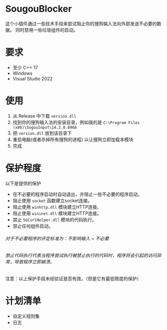 # SougouBlocker
这个小插件通过一些技术手段来尝试阻止你的搜狗输入法向外部发送不必要的数据。
同时禁用一些垃圾组件的启动。

# 要求
- 至少 C++ 17
- Windows
- Visual Studio 2022

# 使用
1. 从 Release 中下载 `version.dll`
2. 找到你的搜狗输入法的安装目录，例如我的是 `C:\Program Files (x86)\SogouInput\14.2.0.8968`
3. 把 `version.dll` 放到该目录下
4. 重启电脑(或者杀掉所有搜狗的进程) 以让搜狗立即加载本模块
5. 完成

# 保护程度 
以下是提供的保护
- 在不必要的程序启动时自动退出，并阻止一些不必要的程序启动。
- 阻止使用 `socket` 函数建立socket连接。
- 阻止使用 `winhttp.dll` 模块建立HTTP连接。
- 阻止使用 `wininet.dll` 模块建立HTTP连接。
- 禁止 `SGCurlHelper.dll` 模块的代码执行。
- 禁止任何组件启动。

<h6>对于不必要程序的评定标准为：不影响输入 = 不必要</h6>
<h6>禁止代码执行代表当程序尝试执行被禁止执行的代码时，程序将会引起的访问异常，导致程序立即崩溃。</h6>

注意：以上保护手段未经验证是否有效。（但是它有最低限度的保护）

# 计划清单
- 自定义规则集
- 日志
